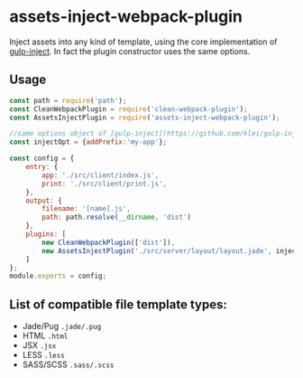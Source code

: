 # assets-inject-webpack-plugin

Inject assets into any kind of template, using the core implementation of [gulp-inject](https://github.com/klei/gulp-inject).
In fact the plugin constructor uses the same options.

## Usage
````js 
const path = require('path');
const CleanWebpackPlugin = require('clean-webpack-plugin');
const AssetsInjectPlugin = require('assets-inject-webpack-plugin');

//same options object of [gulp-inject](https://github.com/klei/gulp-inject)
const injectOpt = {addPrefix:'my-app'};

const config = {
	entry: {
		app: './src/client/index.js',
		print: './src/client/print.js',
	},
	output: {
		filename: '[name].js',
		path: path.resolve(__dirname, 'dist')
	},
	plugins: [
		new CleanWebpackPlugin(['dist']),
		new AssetsInjectPlugin('./src/server/layout/layout.jade', injectOpt)
	]
};
module.exports = config;

````
## List of compatible file template types:
* Jade/Pug `.jade/.pug`
* HTML `.html`
* JSX `.jsx`
* LESS `.less`
* SASS/SCSS `.sass/.scss`
